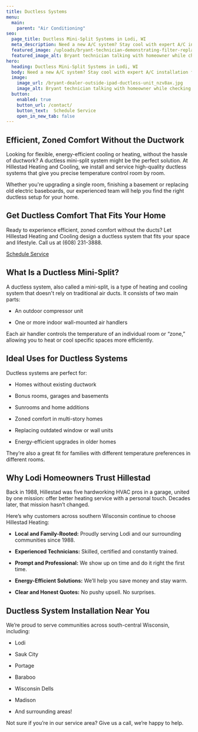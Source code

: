 ```yaml
---
title: Ductless Systems
menu:
  main:
    parent: "Air Conditioning"
seo:
  page_title: Ductless Mini-Split Systems in Lodi, WI
  meta_description: Need a new A/C system? Stay cool with expert A/C installation from Hillestad Heating. Trusted by Wisconsin homeowners for over 30 years.
  featured_image: /uploads/bryant-technician-demonstrating-filter-replacement-1000.jpg
  featured_image_alt: Bryant technician talking with homeowner while checking air filter and furnace
hero: 
  heading: Ductless Mini-Split Systems in Lodi, WI
  body: Need a new A/C system? Stay cool with expert A/C installation from Hillestad Heating. Trusted by Wisconsin homeowners for over 30 years.
  image: 
    image_url: /bryant-dealer-outside-ipad-ductless-unit_nzv8ax.jpg
    image_alt: Bryant technician talking with homeowner while checking air filter and furnace
  button:
    enabled: true
    button_url: /contact/ 
    button_text:  Schedule Service
    open_in_new_tab: false
---
```


## Efficient, Zoned Comfort Without the Ductwork

Looking for flexible, energy-efficient cooling or heating, without the hassle of ductwork? A ductless mini-split system might be the perfect solution. At Hillestad Heating and Cooling, we install and service high-quality ductless systems that give you precise temperature control room by room.

Whether you're upgrading a single room, finishing a basement or replacing old electric baseboards, our experienced team will help you find the right ductless setup for your home.

<div class="breakout bg-black flow">
  <h2 class="no-margin">Get Ductless Comfort That Fits Your Home</h2>

  Ready to experience efficient, zoned comfort without the ducts? Let Hillestad Heating and Cooling design a ductless system that fits your space and lifestyle. Call us at (608) 231-3888.

  <a class="btn btn--primary" href="/contact/">Schedule Service</a>

</div>

## What Is a Ductless Mini-Split?

A ductless system, also called a mini-split, is a type of heating and cooling system that doesn't rely on traditional air ducts. It consists of two main parts:

*	An outdoor compressor unit

*	One or more indoor wall-mounted air handlers

Each air handler controls the temperature of an individual room or “zone,” allowing you to heat or cool specific spaces more efficiently.

## Ideal Uses for Ductless Systems

Ductless systems are perfect for:

*	Homes without existing ductwork

*	Bonus rooms, garages and basements

*	Sunrooms and home additions

*	Zoned comfort in multi-story homes

*	Replacing outdated window or wall units

*	Energy-efficient upgrades in older homes

They’re also a great fit for families with different temperature preferences in different rooms.

## Why Lodi Homeowners Trust Hillestad

Back in 1988, Hillestad was five hardworking HVAC pros in a garage, united by one mission: offer better heating service with a personal touch. Decades later, that mission hasn’t changed.

Here’s why customers across southern Wisconsin continue to choose Hillestad Heating:

*	**Local and Family-Rooted:** Proudly serving Lodi and our surrounding communities since 1988.

*	**Experienced Technicians:** Skilled, certified and constantly trained.

*	**Prompt and Professional:** We show up on time and do it right the first time.

*	**Energy-Efficient Solutions:** We’ll help you save money and stay warm.

*	**Clear and Honest Quotes:** No pushy upsell. No surprises.
## Ductless System Installation Near You

We’re proud to serve communities across south-central Wisconsin, including:

*	Lodi

*	Sauk City

*	Portage

*	Baraboo

*	Wisconsin Dells

*	Madison

*	And surrounding areas!

Not sure if you’re in our service area? Give us a call, we’re happy to help.